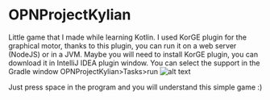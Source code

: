# OPNProjectKylian

Little game that I made while learning Kotlin. 
I used KorGE plugin for the graphical motor, thanks to this plugin, you can run it on a web server (NodeJS) or in a JVM.
Maybe you will need to install KorGE plugin, you can download it in IntelliJ IDEA plugin window.
You can select the support in the Gradle window OPNProjectKylian>Tasks>run
![alt text](https://i.postimg.cc/GtF6F0vW/Capture-d-cran-2021-02-26-120333.png)

Just press space in the program and you will understand this simple game :)


